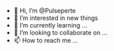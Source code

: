 - 👋 Hi, I’m @Pulseperte
- 👀 I’m interested in new things
- 🌱 I’m currently learning ...
- 💞️ I’m looking to collaborate on ...
- 📫 How to reach me ...

<!---
Pulseperte/Pulseperte is a ✨ special ✨ repository because its `README.md` (this file) appears on your GitHub profile.
You can click the Preview link to take a look at your changes.
--->

